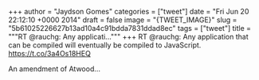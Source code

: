 
+++
author = "Jaydson Gomes"
categories = ["tweet"]
date = "Fri Jun 20 22:12:10 +0000 2014"
draft = false
image = "{TWEET_IMAGE}"
slug = "5b61025226627b13ad10a4c91bdda7831ddad8ec"
tags = ["tweet"]
title = """RT @rauchg: Any applicati..."""
+++
RT @rauchg: Any application that can be compiled will eventually be compiled to JavaScript.
https://t.co/3a4Os18HEQ

An amendment of Atwood…
